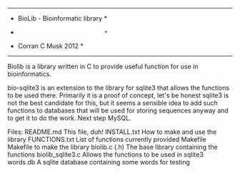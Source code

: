 **********************************
* BioLib - Bioinformatic library *
*                                *
* Corran C Musk 2012             *
**********************************
Biolib is a library written in C to provide useful function for use in bioinformatics.

bio-sqlite3 is an extension to the library for sqlite3 that allows the functions to be used there. Primarily it is a proof of concept, let's be honest sqlite3 is not the best candidate for this, but it seems a sensible idea to add such functions to databases that will be used for storing sequences anyway and to get it to do the work. Next step MySQL.

Files:
	README.md	This file, duh!
	INSTALL.txt	How to make and use the library
	FUNCTIONS.txt	List of functions currently provided
	Makefile	Makefile to make the library
	biolib.c (.h)	The base library containing the functions
	biolib_sqlite3.c	Allows the functions to be used in sqlite3	
	words.db	A sqlite database containing some words for testing
